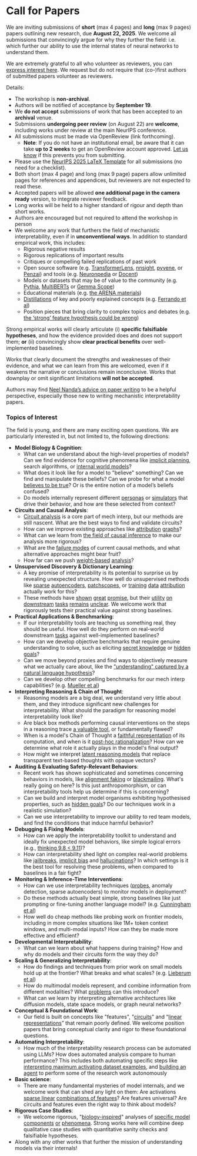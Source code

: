 # Call for Papers
We are inviting submissions of **short** (max 4 pages) and **long** (max 9 pages) papers outlining new research, due **August 22, 2025**. We welcome all submissions that convincingly argue for why they further the field: i.e. which further our ability to use the internal states of neural networks to understand them. 

We are extremely grateful to all who volunteer as reviewers, you can [express interest here](https://www.google.com/url?q=https://docs.google.com/forms/d/e/1FAIpQLSdiw1SJllzoTz_nqzDTzTOGb9DV3W_truQyh-WvYj_QGIi7Mg/viewform?usp%3Ddialog&sa=D&source=editors&ust=1752747018405239&usg=AOvVaw2mirIzA6rQhtV3wWm4Ne0I). We request but do not require that (co-)first authors of submitted papers volunteer as reviewers. 

Details: 
* The workshop is **non-archival**.
* Authors will be notified of acceptance by **September 19**.
* We **do not accept** submissions of work that has been accepted to an **archival** venue.
* Submissions **undergoing peer review** (on August 22) are **welcome**, including works under review at the main NeurIPS conference.
* All submissions must be made via OpenReview (link forthcoming).
  * **Note**: If you do not have an institutional email, be aware that it can take **up to 2 weeks** to get an OpenReview account approved. [Let us know](mailto:neurips2025@mechinterpworkshop.com) if this prevents you from submitting.
* Please use the [NeurIPS 2025 LaTeX Template](https://www.google.com/url?q=https://media.neurips.cc/Conferences/NeurIPS2025/Styles.zip&sa=D&source=editors&ust=1752747018407794&usg=AOvVaw2mf-6t28OA-aXhcF0QhLtL) for all submissions (no need for a checklist).
* Both short (max 4 page) and long (max 9 page) papers allow unlimited pages for references and appendices, but reviewers are not expected to read these.
* Accepted papers will be allowed **one additional page in the camera ready** version, to integrate reviewer feedback.
* Long works will be held to a higher standard of rigour and depth than short works.
* Authors are encouraged but not required to attend the workshop in person
* We welcome any work that furthers the field of mechanistic interpretability, even if in **unconventional ways**. In addition to standard empirical work, this includes:
  * Rigorous negative results
  * Rigorous replications of important results
  * Critiques or compelling failed replications of past work
  * Open source software (e.g. [TransformerLens](https://www.google.com/url?q=https://github.com/neelnanda-io/TransformerLens&sa=D&source=editors&ust=1752747018409731&usg=AOvVaw1-PrHrICd_UgFB2ybVfglB), [nnsight](https://www.google.com/url?q=https://github.com/ndif-team/nnsight&sa=D&source=editors&ust=1752747018409915&usg=AOvVaw3tCiOX2rQa2Uo9v1Tndj4d), [pyvene](https://www.google.com/url?q=https://github.com/stanfordnlp/pyvene/tree/main/pyvene/models/mlp&sa=D&source=editors&ust=1752747018410084&usg=AOvVaw2e_-GR4sliA7fOkGOgxC-2), or [Penzai](https://www.google.com/url?q=https://github.com/google-deepmind/penzai&sa=D&source=editors&ust=1752747018410254&usg=AOvVaw3EZC5biqm5IMv6HWDB6S1v)) and tools (e.g. [Neuronpedia](https://www.google.com/url?q=http://neuronpedia.org&sa=D&source=editors&ust=1752747018410421&usg=AOvVaw1ivZtJtNB-XzRHlUkzh22R) or [Docent](https://www.google.com/url?q=https://transluce.org/introducing-docent&sa=D&source=editors&ust=1752747018410646&usg=AOvVaw36rJaC6R8-FeLnlnHKETva))
  * Models or datasets that may be of value to the community (e.g. [Pythia](https://www.google.com/url?q=https://arxiv.org/abs/2304.01373&sa=D&source=editors&ust=1752747018411132&usg=AOvVaw1G_NQpP5Xv2km_uzl2etpo), [MultiBERTs](https://www.google.com/url?q=https://arxiv.org/abs/2106.16163&sa=D&source=editors&ust=1752747018411367&usg=AOvVaw0kiHDUXShPNe63mQw7mVm4) or [Gemma Scope](https://www.google.com/url?q=https://arxiv.org/abs/2408.05147&sa=D&source=editors&ust=1752747018411552&usg=AOvVaw2eq6dYcvq0dsetDlTKObks))
  * Educational materials (e.g. [the ARENA materials](https://www.google.com/url?q=https://arena3-chapter1-transformer-interp.streamlit.app/&sa=D&source=editors&ust=1752747018411974&usg=AOvVaw0bhAK8_9ntGM_j_OG7rhpu))
  * [Distillations](https://www.google.com/url?q=https://distill.pub/2017/research-debt/&sa=D&source=editors&ust=1752747018412272&usg=AOvVaw1xF5RYlFYW3fDbcmz_BmVe) of key and poorly explained concepts (e.g. [Ferrando et al](https://www.google.com/url?q=https://arxiv.org/abs/2405.00208&sa=D&source=editors&ust=1752747018412648&usg=AOvVaw1FTFzsqGknSoNFfTi3VIdK))
  * Position pieces that bring clarity to complex topics and debates (e.g. [the ‘strong’ feature hypothesis could be wrong](https://www.google.com/url?q=https://www.alignmentforum.org/posts/tojtPCCRpKLSHBdpn/the-strong-feature-hypothesis-could-be-wrong&sa=D&source=editors&ust=1752747018413228&usg=AOvVaw2vfzz9JiIG7n21oR5RuXBe))

Strong empirical works will clearly articulate (i) **specific falsifiable hypotheses**, and how the evidence provided does and does not support them; **or** (ii) convincingly show **clear practical benefits** over well-implemented baselines. 

Works that clearly document the strengths and weaknesses of their evidence, and what we can learn from this are welcomed, even if it weakens the narrative or conclusions remain inconclusive. Works that downplay or omit significant limitations **will not be accepted**. 

Authors may find [Neel Nanda’s advice on paper writing](https://www.google.com/url?q=https://www.alignmentforum.org/posts/eJGptPbbFPZGLpjsp/highly-opinionated-advice-on-how-to-write-ml-papers&sa=D&source=editors&ust=1752747018415252&usg=AOvVaw2gkETTh9Jom2r969HgG41h) to be a helpful perspective, especially those new to writing mechanistic interpretability papers. 
### Topics of Interest
The field is young, and there are many exciting open questions. We are particularly interested in, but not limited to, the following directions: 
* **Model Biology & Cognition**:
  * What can we understand about the high-level properties of models? Can we find evidence for cognitive phenomena like [implicit planning](https://www.google.com/url?q=https://transformer-circuits.pub/2025/attribution-graphs/biology.html%23dives-poems&sa=D&source=editors&ust=1752747018417282&usg=AOvVaw3ilhJ4v68uiIzveB8r7aj8), search algorithms, or [internal world models](https://www.google.com/url?q=https://arxiv.org/abs/2210.13382&sa=D&source=editors&ust=1752747018417757&usg=AOvVaw3lZR7aVwrqTvWzInAgjhrh)?
  * What does it look like for a model to "believe" something? Can we find and manipulate these beliefs? Can we probe for what a model [believes to be true](https://www.google.com/url?q=https://arxiv.org/abs/2310.06824&sa=D&source=editors&ust=1752747018418522&usg=AOvVaw3ErC89HJEiCn9JTzOSn69i)? Or is the entire notion of a model’s beliefs confused?
  * Do models internally represent different [personas](https://www.google.com/url?q=https://arxiv.org/abs/2406.12094&sa=D&source=editors&ust=1752747018419206&usg=AOvVaw3vRra8kv5O55fqNpB1jT_x) or [simulators](https://www.google.com/url?q=https://www.nature.com/articles/s41586-023-06647-8&sa=D&source=editors&ust=1752747018419591&usg=AOvVaw0ysthTENeH-vZXYzqyvvL6) that drive their behavior, and how are these selected from context?
* **Circuits and Causal Analysis**:
  * [Circuit analysis](https://www.google.com/url?q=https://distill.pub/2020/circuits/zoom-in/&sa=D&source=editors&ust=1752747018420614&usg=AOvVaw0xrlHR3Yt2SkHmeFMVHBm2) is a core part of mech interp, but our methods are still nascent. What are the best ways to find and validate circuits?
  * How can we improve existing approaches like [attribution](https://www.google.com/url?q=https://arxiv.org/abs/2406.11944&sa=D&source=editors&ust=1752747018422293&usg=AOvVaw2JR2l-9uSKpetZlJvyxniJ) [graphs](https://www.google.com/url?q=https://transformer-circuits.pub/2025/attribution-graphs/methods.html&sa=D&source=editors&ust=1752747018422589&usg=AOvVaw211ZP8i7lbwfcW35tCAwaj)?
  * What can we learn from [the field of causal inference](https://www.google.com/url?q=https://arxiv.org/abs/2407.04690&sa=D&source=editors&ust=1752747018422977&usg=AOvVaw0jEofoPr5fdHtHBTnFd-xF) to make our analysis more rigorous?
  * What are the [failure modes](https://www.google.com/url?q=https://arxiv.org/abs/2307.15771&sa=D&source=editors&ust=1752747018423313&usg=AOvVaw3ZJ-8w2zrxe-tkKVBP7n5Q) of current causal methods, and what alternative approaches might bear fruit?
  * How far can we push [weight-based](https://www.google.com/url?q=https://arxiv.org/abs/2301.05217&sa=D&source=editors&ust=1752747018423739&usg=AOvVaw2V54y83_JqRaI6UopHzBlJ) [analysis](https://www.google.com/url?q=https://arxiv.org/abs/2410.08417&sa=D&source=editors&ust=1752747018424000&usg=AOvVaw0zoKM4hIPWp5UEF5g8JlWl)?
* **Unsupervised Discovery & Dictionary Learning**:
  * A key promise of interpretability is its potential to surprise us by revealing unexpected structure. How well do unsupervised methods like [sparse](https://www.google.com/url?q=https://arxiv.org/abs/2103.15949&sa=D&source=editors&ust=1752747018424703&usg=AOvVaw2BC73DmVxdBsPYSp2yTIAj) [autoencoders](https://www.google.com/url?q=https://transformer-circuits.pub/2023/monosemantic-features&sa=D&source=editors&ust=1752747018424916&usg=AOvVaw2y34gCS19hdDkgA4bRSZ1Z), [patch](https://www.google.com/url?q=https://arxiv.org/abs/2401.06102&sa=D&source=editors&ust=1752747018425135&usg=AOvVaw13svF2fHnTdYA7RFTens68)[scopes](https://www.google.com/url?q=https://arxiv.org/abs/2403.10949v2&sa=D&source=editors&ust=1752747018425304&usg=AOvVaw3tc9fbmAyVdye_LGiWhQ8J), or [training](https://www.google.com/url?q=https://proceedings.mlr.press/v70/koh17a?ref%3Dhttps://githubhelp.com&sa=D&source=editors&ust=1752747018425534&usg=AOvVaw1i_OKQ9CXmEb7QQ-wFGSfe) [data](https://www.google.com/url?q=https://arxiv.org/abs/2308.03296&sa=D&source=editors&ust=1752747018425689&usg=AOvVaw2dOJUBKkpFtCh6p3WmsnqM) [attribution](https://www.google.com/url?q=https://arxiv.org/abs/2205.11482&sa=D&source=editors&ust=1752747018425840&usg=AOvVaw3dgkmdklh53Ca-FiyHX0Qk) actually work for this?
  * These methods have [shown](https://www.google.com/url?q=https://transformer-circuits.pub/2024/scaling-monosemanticity/index.html&sa=D&source=editors&ust=1752747018426255&usg=AOvVaw2RkS8G2g_hipxxCcYzorbI) [great](https://www.google.com/url?q=https://transformer-circuits.pub/2025/attribution-graphs/biology.html&sa=D&source=editors&ust=1752747018426480&usg=AOvVaw1YTN1HXHP9fAvA0foq5OMl) [promise](https://www.google.com/url?q=https://arxiv.org/abs/2503.10965&sa=D&source=editors&ust=1752747018426636&usg=AOvVaw0ai1S1gmOKBfVW2qE-Y_BP), but their [utility](https://www.google.com/url?q=https://arxiv.org/abs/2502.16681&sa=D&source=editors&ust=1752747018426867&usg=AOvVaw2yNNRTmu_WOhaLJXBSF2ik) [on](https://www.google.com/url?q=https://www.tilderesearch.com/blog/sieve&sa=D&source=editors&ust=1752747018427098&usg=AOvVaw0W0ptfZZWLSvJNyXjwozU_) [downstream](https://www.google.com/url?q=https://arxiv.org/abs/2501.17148&sa=D&source=editors&ust=1752747018427364&usg=AOvVaw04N14Ls3OIZrS4Qof3UFEZ) [tasks](https://www.google.com/url?q=https://transformer-circuits.pub/2024/features-as-classifiers/index.html&sa=D&source=editors&ust=1752747018427592&usg=AOvVaw395e-LeoYOjRwFNxCygF7I) [remains](https://www.google.com/url?q=https://arxiv.org/abs/2502.04382&sa=D&source=editors&ust=1752747018427768&usg=AOvVaw2C33M2eRmdtI0T5usxsxcw) [unclear](https://www.google.com/url?q=https://www.alignmentforum.org/posts/4uXCAJNuPKtKBsi28/negative-results-for-saes-on-downstream-tasks&sa=D&source=editors&ust=1752747018427977&usg=AOvVaw2vj1Z26K9zWiRCgg3I6vDo). We welcome work that rigorously tests their practical value against strong baselines.
* **Practical Applications & Benchmarking**:
  * If our interpretability tools are teaching us something real, they should be useful. How well do they perform on real-world downstream [tasks](https://www.google.com/url?q=https://www.lesswrong.com/posts/wGRnzCFcowRCrpX4Y/downstream-applications-as-validation-of-interpretability&sa=D&source=editors&ust=1752747018428930&usg=AOvVaw3OZ9g0suNEJ3kdxRxCnIEc) against well-implemented baselines?
  * How can we develop objective benchmarks that require genuine understanding to solve, such as eliciting [secret knowledge](https://www.google.com/url?q=https://arxiv.org/abs/2505.14352&sa=D&source=editors&ust=1752747018429588&usg=AOvVaw2gqnolZomjaB1c8woWFrhv) or [hidden goals](https://www.google.com/url?q=https://arxiv.org/abs/2503.10965&sa=D&source=editors&ust=1752747018429857&usg=AOvVaw1P9xnLY-4yf7SN2kKeoEOW)?
  * Can we move beyond proxies and find ways to objectively measure what we actually care about, like the ["understanding" captured by a natural language hypothesis](https://www.google.com/url?q=https://arxiv.org/abs/2502.04382&sa=D&source=editors&ust=1752747018430476&usg=AOvVaw3fuOG2sBYc4eHt5Ji9Wszk)?
  * Can we develop other compelling benchmarks for our mech interp capabilities? (e.g. [Mueller et al](https://www.google.com/url?q=https://arxiv.org/abs/2504.13151&sa=D&source=editors&ust=1752747018430971&usg=AOvVaw3oQqHZz-m0N4TBicFNzPrf))
* **Interpreting Reasoning & Chain of Thought**:
  * Reasoning models are a big deal, we understand very little about them, and they introduce significant new challenges for interpretability. What should the paradigm for reasoning model interpretability look like?
  * Are black box methods performing causal interventions on the steps in a reasoning trace [a valuable tool](https://www.google.com/url?q=https://arxiv.org/abs/2506.19143&sa=D&source=editors&ust=1752747018432262&usg=AOvVaw3flCchhdj-bpT8gz2NZANx), or fundamentally flawed?
  * When is a model's Chain of Thought a [faithful representation](https://www.google.com/url?q=https://arxiv.org/abs/2305.04388&sa=D&source=editors&ust=1752747018432754&usg=AOvVaw32ZC4xyGcDRWxYOUrZcZvA) of its computation, and when is it [post-hoc rationalization](https://www.google.com/url?q=https://arxiv.org/abs/2503.08679&sa=D&source=editors&ust=1752747018433144&usg=AOvVaw1AD1mz3Iic_hinEq98lBZH)? How can we determine what role it actually plays in the model's final output?
  * How might we interpret [latent reasoning models](https://www.google.com/url?q=https://arxiv.org/abs/2412.06769&sa=D&source=editors&ust=1752747018433699&usg=AOvVaw1fz0npebxV11w3-mbAYpTL) that replace transparent text-based thoughts with opaque vectors?
* **Auditing & Evaluating Safety-Relevant Behaviors**:
  * Recent work has shown sophisticated and sometimes concerning behaviors in models, like [alignment faking](https://www.google.com/url?q=https://arxiv.org/abs/2412.14093&sa=D&source=editors&ust=1752747018434634&usg=AOvVaw25fGIbRMdFoKmL6qh6Xkfc) or [blackmailing](https://www.google.com/url?q=https://www.anthropic.com/research/agentic-misalignment&sa=D&source=editors&ust=1752747018434893&usg=AOvVaw3NIRnOykTcdJhrUU6IM8Qo). What's really going on here? Is this just anthropomorphism, or can interpretability tools help us determine if this is concerning?
  * Can we build and interpret model organisms exhibiting hypothesised properties, such as [hidden goals](https://www.google.com/url?q=https://arxiv.org/abs/2503.10965&sa=D&source=editors&ust=1752747018435639&usg=AOvVaw2ZDpr5UuMtL3_nEUjBlFxb)? Do our techniques work in a realistic simulation?
  * Can we use interpretability to improve our ability to red team models, and find the conditions that induce harmful behavior?
* **Debugging & Fixing Models**:
  * How can we apply the interpretability toolkit to understand and ideally fix unexpected model behaviors, like simple logical errors (e.g., [thinking 9.8 < 9.11](https://www.google.com/url?q=https://transluce.org/observability-interface&sa=D&source=editors&ust=1752747018436986&usg=AOvVaw0-k2qzsNKGwozUHfcFBf_S))?
  * How can interpretability shed light on complex real-world problems like [jailbreaks](https://www.google.com/url?q=https://transformer-circuits.pub/2025/attribution-graphs/biology.html%23dives-jailbreak&sa=D&source=editors&ust=1752747018437538&usg=AOvVaw2OfWi071kGA9rjMn3o6IEJ), [implicit bias](https://www.google.com/url?q=https://arxiv.org/abs/2506.10922&sa=D&source=editors&ust=1752747018437783&usg=AOvVaw1xGTMfmEp5TwvDngqLMbqj) and [hallucinations](https://www.google.com/url?q=https://arxiv.org/abs/2411.14257&sa=D&source=editors&ust=1752747018438029&usg=AOvVaw0crDUYEh9jn614yY37kxQK)? In which settings is it the best tool for resolving these problems, when compared to baselines in a fair fight?
* **Monitoring & Inference-Time Interventions**:
  * How can we use interpretability techniques ([probes](https://www.google.com/url?q=https://arxiv.org/abs/2102.12452&sa=D&source=editors&ust=1752747018438940&usg=AOvVaw3EJRE-xVgcDVRc507TvXmP), anomaly detection, sparse autoencoders) to monitor models in deployment?
  * Do these methods actually beat simple, strong baselines like just prompting or fine-tuning another language model? (e.g. [Cunningham et al](https://www.google.com/url?q=https://alignment.anthropic.com/2025/cheap-monitors/&sa=D&source=editors&ust=1752747018439715&usg=AOvVaw1n47Ticbc_jkAVg4hI575I))
  * How well do cheap methods like probing work on frontier models, including in more complex situations like 1M+ token context windows, and multi-modal inputs? How can they be made more effective and efficient?
* **Developmental Interpretability**:
  * What can we learn about what happens during training? How and why do models and their circuits form the way they do?
* **Scaling & Generalizing Interpretability**:
  * How do findings and techniques from prior work on small models hold up at the frontier? What breaks and what scales? (e.g. [Lieberum et al](https://www.google.com/url?q=https://arxiv.org/abs/2307.09458&sa=D&source=editors&ust=1752747018441631&usg=AOvVaw3ZXIv_5MCOB_FOsh3kx5qQ))
  * How do multimodal models represent, and combine information from different modalities? What [problems](https://www.google.com/url?q=https://openreview.net/pdf?id%3DVUhRdZp8ke&sa=D&source=editors&ust=1752747018442180&usg=AOvVaw3ETiCy5tdgm18JZG_wNFgS) can this introduce?
  * What can we learn by interpreting alternative architectures like diffusion models, state space models, or graph neural networks?
* **Conceptual & Foundational Work**:
  * Our field is built on concepts like "features", "[circuits](https://www.google.com/url?q=https://distill.pub/2020/circuits/zoom-in/&sa=D&source=editors&ust=1752747018443273&usg=AOvVaw3cS-s91zIwt919qNHLmqQ4)" and “[linear representations](https://www.google.com/url?q=https://transformer-circuits.pub/2024/july-update/index.html%23linear-representations&sa=D&source=editors&ust=1752747018443628&usg=AOvVaw0gkGZPif8QrH4TjWM5iaw5)” that remain poorly defined. We welcome position papers that bring conceptual clarity and rigor to these foundational questions.
* **Automating Interpretability**:
  * How much of the interpretability research process can be automated using LLMs? How does automated analysis compare to human performance? This includes both automating specific steps like [interpreting maximum activating dataset examples](https://www.google.com/url?q=https://openaipublic.blob.core.windows.net/neuron-explainer/paper/index.html&sa=D&source=editors&ust=1752747018444940&usg=AOvVaw0aLKkIcSkBlYNdBhKPacL6), and [building an agent](https://www.google.com/url?q=https://arxiv.org/abs/2404.14394&sa=D&source=editors&ust=1752747018445227&usg=AOvVaw3ul033QnlRxSRPvqsfKyY8) to perform some of the research work autonomously
* **Basic science**:
  * There are many fundamental mysteries of model internals, and we welcome work that can shed any light on them: Are activations [sparse linear](https://www.google.com/url?q=https://arxiv.org/abs/1601.03764&sa=D&source=editors&ust=1752747018446122&usg=AOvVaw3-fiT8nzYSjQS_cgDhpPC1) [combinations of features](https://www.google.com/url?q=https://transformer-circuits.pub/2022/toy_model/index.html&sa=D&source=editors&ust=1752747018446440&usg=AOvVaw3i0llvxcLFzZN2QqVKxjBo)? Are features universal? Are circuits and features even the right way to think about models?
* **Rigorous Case Studies**:
  * We welcome rigorous, "[biology-inspired](https://www.google.com/url?q=https://distill.pub/2020/circuits/curve-circuits/&sa=D&source=editors&ust=1752747018447227&usg=AOvVaw0zW7AETaxOuHCYA6sbCV7B)" analyses of [specific model](https://www.google.com/url?q=https://arxiv.org/abs/2310.04625&sa=D&source=editors&ust=1752747018447494&usg=AOvVaw123rqN6o2gzTOsuM2WlOq_) [components](https://www.google.com/url?q=https://transformer-circuits.pub/2024/scaling-monosemanticity/index.html&sa=D&source=editors&ust=1752747018447765&usg=AOvVaw2ryuI23W88CDnRyhsqhiNf) [or](https://www.google.com/url?q=https://arxiv.org/abs/2305.01610&sa=D&source=editors&ust=1752747018447987&usg=AOvVaw3eHgJ631q3uysz4TNpCvUU) [phenomena](https://www.google.com/url?q=https://arxiv.org/abs/2306.09346&sa=D&source=editors&ust=1752747018448172&usg=AOvVaw0NEdkwblSqUEaP4LLOiVv2). Strong works here will combine deep qualitative case studies with quantitative sanity checks and falsifiable hypotheses.
* Along with any other works that further the mission of understanding models via their internals!